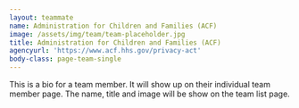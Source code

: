 ```yaml
---
layout: teammate
name: Administration for Children and Families (ACF)
image: /assets/img/team/team-placeholder.jpg
title: Administration for Children and Families (ACF)
agencyurl: 'https://www.acf.hhs.gov/privacy-act'
body-class: page-team-single
---
```

This is a bio for a team member. It will show up on their individual team member page. The name, title and image will be show on the team list page.
